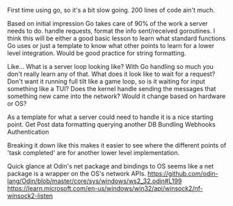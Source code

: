 First time using go, so it's a bit slow going. 200 lines of code ain't much.

Based on initial impression Go takes care of 90% of the work a server needs to do. handle requests, format the info sent/received goroutines. I think this will be either a good basic lesson to learn what standard functions Go uses or just a template to know what other points to learn for a lower level integration. Would be good practice for string formatting.

Like... What is a server loop looking like? With Go handling so much you don't really learn any of that. What does it look like to wait for a request? Don't want it running full tilt like a game loop, so is it waiting for input something like a TUI? Does the kernel handle sending the messages that something new came into the network? Would it change based on hardware or OS?

As a template for what a server could need to handle it is a nice starting point.
Get
Post
data formatting
querying another DB
Bundling
Webhooks
Authentication

Breaking it down like this makes it easier to see where the different points of 'task completed' are for another lower level implementation.

Quick glance at Odin's net package and bindings to OS seems like a net package is a wrapper on the OS's network APIs.
https://github.com/odin-lang/Odin/blob/master/core/sys/windows/ws2_32.odin#L199
https://learn.microsoft.com/en-us/windows/win32/api/winsock2/nf-winsock2-listen